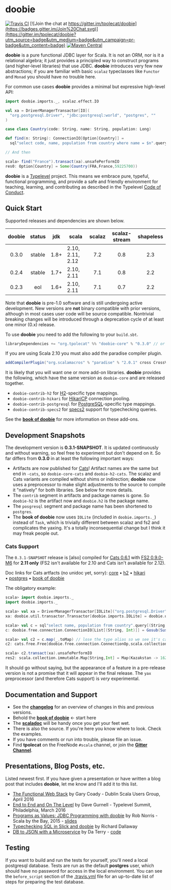 # doobie

[![Travis CI](https://travis-ci.org/tpolecat/doobie.svg?branch=master)](https://travis-ci.org/tpolecat/doobie)
[![Join the chat at https://gitter.im/tpolecat/doobie](https://badges.gitter.im/Join%20Chat.svg)](https://gitter.im/tpolecat/doobie?utm_source=badge&utm_medium=badge&utm_campaign=pr-badge&utm_content=badge)
[![Maven Central](https://img.shields.io/maven-central/v/org.tpolecat/doobie-core_2.11.svg)](https://maven-badges.herokuapp.com/maven-central/org.tpolecat/doobie-core_2.11)

**doobie** is a pure functional JDBC layer for Scala. It is not an ORM, nor is it a relational algebra; it just provides a principled way to construct programs (and higher-level libraries) that use JDBC. **doobie** introduces very few new abstractions; if you are familiar with basic `scalaz` typeclasses like `Functor` and `Monad` you should have no trouble here.

For common use cases **doobie** provides a minimal but expressive high-level API:

```scala
import doobie.imports._, scalaz.effect.IO

val xa = DriverManagerTransactor[IO](
  "org.postgresql.Driver", "jdbc:postgresql:world", "postgres", ""
)

case class Country(code: String, name: String, population: Long)

def find(n: String): ConnectionIO[Option[Country]] = 
  sql"select code, name, population from country where name = $n".query[Country].option

// And then

scala> find("France").transact(xa).unsafePerformIO
res0: Option[Country] = Some(Country(FRA,France,59225700))
```

**doobie** is a [Typelevel](http://typelevel.org/) project. This means we embrace pure, typeful, functional programming, and provide a safe and friendly environment for teaching, learning, and contributing as described in the Typelevel [Code of Conduct](http://typelevel.org/conduct.html).

## Quick Start

Supported releases and dependencies are shown below.

| doobie | status |  jdk | scala            | scalaz | scalaz-stream | shapeless |
|:------:|:------:|:----:|------------------|:------:|:-------------:|:---------:|
|  0.3.0 | stable | 1.8+ | 2.10, 2.11, 2.12 |   7.2  |      0.8      |    2.3    |
|  0.2.4 | stable | 1.7+ | 2.10, 2.11       |   7.1  |      0.8      |    2.2    |
|  0.2.3 |   eol  | 1.6+ | 2.10, 2.11       |   7.1  |      0.7      |    2.2    |

Note that **doobie** is pre-1.0 software and is still undergoing active development. New versions are **not** binary compatible with prior versions, although in most cases user code will be source compatible. Nontrivial breaking changes will be introduced through a deprecation cycle of at least one minor (0.x) release.

To use **doobie** you need to add the following to your `build.sbt`.

```scala
libraryDependencies += "org.tpolecat" %% "doobie-core" % "0.3.0" // or any supported release above
```

If you are using Scala 2.10 you must also add the paradise compiler plugin.

```scala
addCompilerPlugin("org.scalamacros" % "paradise" % "2.0.1" cross CrossVersion.full)
```

It is likely that you will want one or more add-on libraries. **doobie** provides the following, which have the same version as `doobie-core` and are released together.

* `doobie-contrib-h2` for [H2](http://www.h2database.com/html/main.html)-specific type mappings.
* `doobie-contrib-hikari` for [HikariCP](https://github.com/brettwooldridge/HikariCP) connection pooling.
* `doobie-contrib-postgresql` for [PostgreSQL](http://postgresql.org)-specific type mappings.
* `doobie-contrib-specs2` for [specs2](http://etorreborre.github.io/specs2/) support for typechecking queries.

See the [**book of doobie**](http://tpolecat.github.io/doobie-0.3.0/00-index.html) for more information on these add-ons.

## Development Snapshots

The development version is **0.3.1-SNAPSHOT**. It is updated continuously and without warning, so feel free to experiment but don't depend on it. So far differs from **0.3.0** in at least the following important ways:

- Artifacts are now published for [Cats](http://typelevel.org/cats/)! Artifact names are the same but end in `-cats`, so `doobie-core-cats` and `doobie-h2-cats`. The scalaz and Cats variants are compiled without shims or indirection; **doobie** now uses a preprocessor to make slight adjustments to the source to compile it "natively" for both libraries. See below for more details.
- The `contrib` segment in artifacts and package names is gone. So `doobie-h2` is the artifact now and `doobie.h2` is the package name.
- The `posgresql` segment and package name has been shortened to `postgres`.
- The **book of doobie** now uses `IOLite` (included in `doobie.imports._`) instead of `Task`, which is trivially different between scalaz and fs2 and complicates the yaxing. It's a totally inconsequential change but I think it may freak people out. 

### Cats Support

The `0.3.1-SNAPSHOT` release is [also] compiled for [Cats 0.6.1](http://typelevel.org/cats/) with [FS2 0.9.0-M6](https://github.com/functional-streams-for-scala/fs2) for **2.11 only** (FS2 isn't available for 2.10 and Cats isn't available for 2.12).

Doc links for Cats artfacts (no unidoc yet, sorry):
[core](https://oss.sonatype.org/service/local/repositories/snapshots/archive/org/tpolecat/doobie-core_2.11/0.3.1-SNAPSHOT/doobie-core_2.11-0.3.1-SNAPSHOT-javadoc.jar/!/index.html)
• [h2](https://oss.sonatype.org/service/local/repositories/snapshots/archive/org/tpolecat/doobie-h2_2.11/0.3.1-SNAPSHOT/doobie-h2_2.11-0.3.1-SNAPSHOT-javadoc.jar/!/index.html)
• [hikari](https://oss.sonatype.org/service/local/repositories/snapshots/archive/org/tpolecat/doobie-hikari_2.11/0.3.1-SNAPSHOT/doobie-hikari_2.11-0.3.1-SNAPSHOT-javadoc.jar/!/index.html)
• [postgres](https://oss.sonatype.org/service/local/repositories/snapshots/archive/org/tpolecat/doobie-postgres_2.11/0.3.1-SNAPSHOT/doobie-postgres_2.11-0.3.1-SNAPSHOT-javadoc.jar/!/index.html)
• [book of doobie](https://oss.sonatype.org)

The obligatory example:

```scala
scala> import doobie.imports._
import doobie.imports._

scala> val xa = DriverManagerTransactor[IOLite]("org.postgresql.Driver", "jdbc:postgresql:world", "postgres", "")
xa: doobie.util.transactor.Transactor[doobie.imports.IOLite] = doobie.util.transactor$DriverManagerTransactor$$anon$2@9ab5c78

scala> val c = sql"select name, population from country".query[(String, Int)].list
c: doobie.free.connection.ConnectionIO[List[(String, Int)]] = Gosub(Suspend(PrepareStatement4(select name, population from country)),<function1>)

scala> val c2 = c.map(_.toMap) // lose the type alias so we see it's cats.free.Free!
c2: cats.free.Free[doobie.free.connection.ConnectionOp,scala.collection.immutable.Map[String,Int]] = Gosub(Gosub(Suspend(PrepareStatement4(select name, population from country)),<function1>),<function1>)

scala> c2.transact(xa).unsafePerformIO
res2: scala.collection.immutable.Map[String,Int] = Map(Kazakstan -> 16223000, Gibraltar -> 25000, Haiti -> 8222000, Grenada -> 94000, Vanuatu -> 190000, Iraq -> 23115000, Poland -> 38653600, East Timor -> 885000, Saint Helena -> 6000, Montserrat -> 11000, Martinique -> 395000, Jordan -> 5083000, Gabon -> 1226000, Netherlands Antilles -> 217000, United States Minor Outlying Islands -> 0, Philippines -> 75967000, Somalia -> 10097000, Madagascar -> 15942000, Andorra -> 78000, Falkland Islands -> 2000, Algeria -> 31471000, Liechtenstein -> 32300, Norfolk Island -> 2000, Yugoslavia -> 10640000, Kiribati -> 83000, Angola -> 12878000, Croatia -> 4473000, Luxembourg -> 435700, Lebanon -> 3282000, United States -> 278357000, Greece -> 10545700, Eritrea -> 3850000, Bhuta...
```

It should go without saying, but the appearance of a feature in a pre-release version is not a promise that it will appear in the final release. The `yax` preprocessor (and therefore Cats support) is *very* experimental.


## Documentation and Support

- See the [**changelog**](https://github.com/tpolecat/doobie/blob/series/0.3.x/CHANGELOG.md#0.3.0) for an overview of changes in this and previous versions.
- Behold the [**book of doobie**](http://tpolecat.github.io/doobie-0.3.0/00-index.html) ← start here
- The [**scaladoc**](http://tpolecat.github.io/doc/doobie/0.3.0/api/index.html) will be handy once you get your feet wet.
- There is also the source. If you're here you know where to look. Check the examples.
- If you have comments or run into trouble, please file an issue.
- Find **tpolecat** on the FreeNode `#scala` channel, or join the [**Gitter Channel**](https://gitter.im/tpolecat/doobie).

## Presentations, Blog Posts, etc.

Listed newest first. If you have given a presentation or have written a blog post that includes **doobie**, let me know and I'll add it to this list.

- [The Functional Web Stack](https://t.co/rYH42gs2AU) by Gary Coady - Dublin Scala Users Group, April 2016
- [End to End and On The Level](https://www.youtube.com/watch?v=lMW_yMkxX4Q&list=PL_5uJkfWNxdkQd7FbN1whrTOsJPMgHgLg&index=2) by Dave Gurnell - Typelevel Summit, Philadelphia, March 2016
- [Programs as Values: JDBC Programming with doobie](https://www.youtube.com/watch?v=M5MF6M7FHPo) by Rob Norris - Scala by the Bay, 2015 - [slides](http://tpolecat.github.io/assets/sbtb-slides.pdf)
- [Typechecking SQL in Slick and doobie](http://underscore.io/blog/posts/2015/05/28/typechecking-sql.html) by Richard Dallaway
- [DB to JSON with a Microservice](http://da_terry.bitbucket.org/slides/presentation-scalasyd-functional-jdbc-http/#/) by Da Terry - [code](https://bitbucket.org/da_terry/scalasyd-doobie-http4s)

## Testing

If you want to build and run the tests for yourself, you'll need a local postgresql database. Tests are run as the default **postgres** user, which should have no password for access in the local environment. You can see the `before_script` section of the [.travis.yml](./.travis.yml) file for an up-to-date list of steps for preparing the test database.
